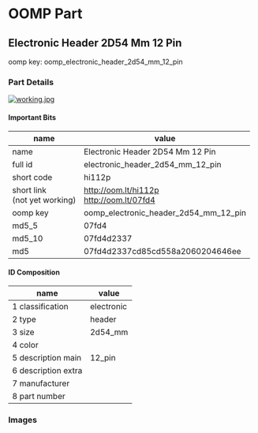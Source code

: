 # OOMP Part  
## Electronic Header 2D54 Mm 12 Pin  
  
oomp key: oomp_electronic_header_2d54_mm_12_pin  
  
### Part Details  
  
[![working.jpg](working_600.jpg)](working.jpg)  
  
#### Important Bits  
| name | value | 
| --- | --- | 
| name | Electronic Header 2D54 Mm 12 Pin | 
| full id | electronic_header_2d54_mm_12_pin | 
| short code | hi112p | 
| short link<br>(not yet working) | http://oom.lt/hi112p<br>http://oom.lt/07fd4 | 
| oomp key | oomp_electronic_header_2d54_mm_12_pin | 
| md5_5 | 07fd4 | 
| md5_10 | 07fd4d2337 | 
| md5 | 07fd4d2337cd85cd558a2060204646ee | 
#### ID Composition  
| name | value | 
| --- | --- | 
| 1 classification | electronic | 
| 2 type | header | 
| 3 size | 2d54_mm | 
| 4 color |  | 
| 5 description main | 12_pin | 
| 6 description extra |  | 
| 7 manufacturer |  | 
| 8 part number |  | 
### Images  
